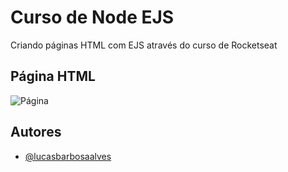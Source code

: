 
# Curso de Node EJS

Criando páginas HTML com EJS através do curso de Rocketseat


## Página HTML

![Página](https://prnt.sc/-IPGBu3vsFWv)


## Autores

- [@lucasbarbosaalves](https://github.com/lucasbarbosaalves)

